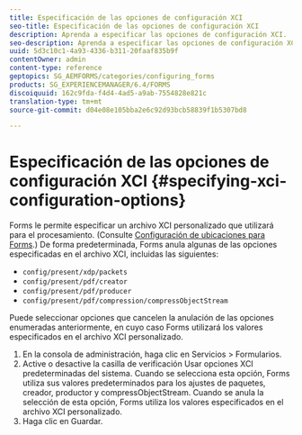```yaml
---
title: Especificación de las opciones de configuración XCI
seo-title: Especificación de las opciones de configuración XCI
description: Aprenda a especificar las opciones de configuración XCI.
seo-description: Aprenda a especificar las opciones de configuración XCI.
uuid: 5d3c10c1-4a93-4336-b311-20faaf835b9f
contentOwner: admin
content-type: reference
geptopics: SG_AEMFORMS/categories/configuring_forms
products: SG_EXPERIENCEMANAGER/6.4/FORMS
discoiquuid: 162c9fda-f4d4-4ad5-a9ab-7554828e821c
translation-type: tm+mt
source-git-commit: d04e08e105bba2e6c92d93bcb58839f1b5307bd8

---
```



# Especificación de las opciones de configuración XCI {#specifying-xci-configuration-options}

Forms le permite especificar un archivo XCI personalizado que utilizará para el procesamiento. (Consulte [Configuración de ubicaciones para Forms](/help/forms/using/admin-help/configuring-locations-forms.md#configuring-locations-for-forms).) De forma predeterminada, Forms anula algunas de las opciones especificadas en el archivo XCI, incluidas las siguientes:

* `config/present/xdp/packets`
* `config/present/pdf/creator`
* `config/present/pdf/producer`
* `config/present/pdf/compression/compressObjectStream`

Puede seleccionar opciones que cancelen la anulación de las opciones enumeradas anteriormente, en cuyo caso Forms utilizará los valores especificados en el archivo XCI personalizado.

1. En la consola de administración, haga clic en Servicios > Formularios.
1. Active o desactive la casilla de verificación Usar opciones XCI predeterminadas del sistema. Cuando se selecciona esta opción, Forms utiliza sus valores predeterminados para los ajustes de paquetes, creador, productor y compressObjectStream. Cuando se anula la selección de esta opción, Forms utiliza los valores especificados en el archivo XCI personalizado.
1. Haga clic en Guardar.

